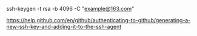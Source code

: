 ssh-keygen -t rsa -b 4096 -C "example@163.com"

https://help.github.com/en/github/authenticating-to-github/generating-a-new-ssh-key-and-adding-it-to-the-ssh-agent